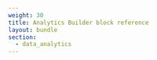 ```yaml
---
weight: 30
title: Analytics Builder block reference
layout: bundle
section:
  - data_analytics
---
```

